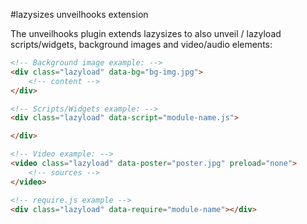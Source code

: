 #lazysizes unveilhooks extension

The unveilhooks plugin extends lazysizes to also unveil / lazyload scripts/widgets, background images and video/audio elements:

```html
<!-- Background image example: -->
<div class="lazyload" data-bg="bg-img.jpg">
	<!-- content -->
</div>

<!-- Scripts/Widgets example: -->
<div class="lazyload" data-script="module-name.js">

</div>

<!-- Video example: -->
<video class="lazyload" data-poster="poster.jpg" preload="none">
 	<!-- sources -->
</video>

<!-- require.js example -->
<div class="lazyload" data-require="module-name"></div>
```
 
 

